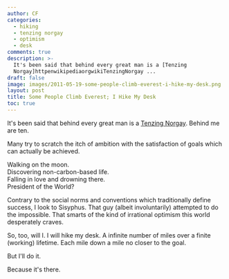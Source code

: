 ```yaml
---
author: CF
categories:
  - hiking
  - tenzing norgay
  - optimism
  - desk
comments: true
description: >-
  It's been said that behind every great man is a [Tenzing
  Norgay]httpenwikipediaorgwikiTenzingNorgay ...
draft: false
image: images/2011-05-19-some-people-climb-everest-i-hike-my-desk.png
layout: post
title: Some People Climb Everest; I Hike My Desk
toc: true
---
```

    
It's been said that behind every great man is a [Tenzing Norgay](http://en.wikipedia.org/wiki/Tenzing_Norgay). Behind me are ten.    
    
Many try to scratch the itch of ambition with the satisfaction of goals which can actually be achieved.    
    
Walking on the moon.    
Discovering non-carbon-based life.    
Falling in love and drowning there.    
President of the World?    
    
Contrary to the social norms and conventions which traditionally define success, I look to Sisyphus. That guy (albeit involuntarily) attempted to do the impossible. That smarts of the kind of irrational optimism this world desperately craves.    
    
So, too, will I. I will hike my desk. A infinite number of miles over a finite (working) lifetime. Each mile down a mile no closer to the goal.    
    
But I'll do it.    
    
Because it's there.    
